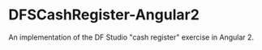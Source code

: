 # DFSCashRegister-Angular2
An implementation of the DF Studio "cash register" exercise in Angular 2.
